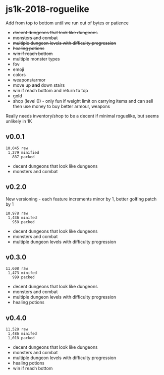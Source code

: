 # js1k-2018-roguelike

Add from top to bottom until we run out of bytes or patience

- ~~decent dungeons that look like dungeons~~
- ~~monsters and combat~~
- ~~multiple dungeon levels with difficulty progression~~
- ~~healing potions~~
- ~~win if reach bottom~~
- multiple monster types
- fov
- emoji
- colors
- weapons/armor
- move up **and** down stairs
- win if reach bottom and return to top
- gold
- shop (level 0) - only fun if weight limit on carrying items and can sell then
  use money to buy better armour, weapons

Really needs inventory/shop to be a decent if minimal roguelike, but seems 
unlikely in 1K

## v0.0.1

```
10,045 raw
 1,279 minified
   887 packed
```

- decent dungeons that look like dungeons
- monsters and combat

## v0.2.0

New versioning - each feature increments minor by 1, better golfing patch by 1

```
10,978 raw
 1,436 minifed
   958 packed
```

- decent dungeons that look like dungeons
- monsters and combat
- multiple dungeon levels with difficulty progression

## v0.3.0

```
11,608 raw
 1,473 minifed
   999 packed
```

- decent dungeons that look like dungeons
- monsters and combat
- multiple dungeon levels with difficulty progression
- healing potions

## v0.4.0

```
11,528 raw
 1,486 minifed
 1,018 packed
```

- decent dungeons that look like dungeons
- monsters and combat
- multiple dungeon levels with difficulty progression
- healing potions
- win if reach bottom
